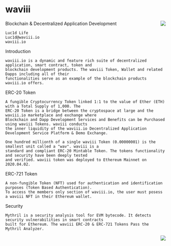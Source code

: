 # waviii

Blockchain & Decentralized Application Development <img align="right" src="https://img.shields.io/badge/ERC--20-Compliant-%232c91c8"></a>

    Luc1d Life
    Luc1d@waviii.io
    waviii.io


Introduction

    waviii.io is a dynamic and feature rich suite of decentralized application, smart contract, token and 
    blockchain development products. The waviii Token, Wallet and related Dapps including all of their 
    functionalities serve as an example of the blockchain products waviii.io offers. 

ERC-20 Token    

    A fungible Cryptocurrency Token linked 1:1 to the value of Ether (ETH) with a Total Supply of 1,000. The 
    ERC-20 Token is a bridge between the cryptospace at large and the waviii.io marketplace and exchange where 
    Blockchain and Dapp Development Services and Benefits can be Purchased using waviii Tokens. waviii conducts 
    the inner liquidity of the waviii.io Decentralized Application Development Service Platform & Demo Exchange. 

    One hundred millionth of a single waviii Token (0.00000001) is the smallest unit called a "wav". waviii is a 
    standard and compliant ERC-20 Mintable Token. The tokens functionality and security have been deeply tested 
    and verified. waviii token was deployed to Ethereum Mainnet on 2020.04.02. 

ERC-721 Token

    A non-fungible Token (NFT) used for authentication and identification purposes (Token Based Authentication). 
    To access the members only section of waviii.io, the user must posess a waviii NFT in their Ethereum wallet. 

Security

    Mythril is a security analysis tool for EVM bytecode. It detects security vulnerabilities in smart contracts 
    built for Ethereum. The waviii ERC-20 & ERC-721 Tokens Pass the Mythril Analyzer. 

<img align="right" src="MythPass.png">